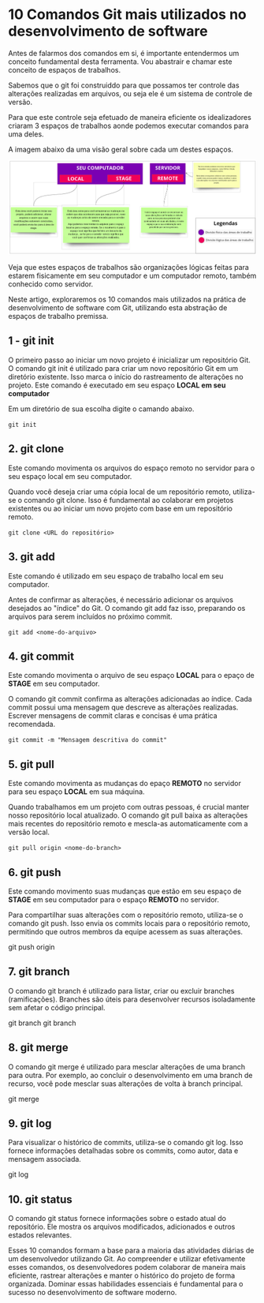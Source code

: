 # 10 Comandos Git mais utilizados no desenvolvimento de software

Antes de falarmos dos comandos em si, é importante entendermos um conceito fundamental desta ferramenta. Vou abastrair e chamar este conceito de espaços de trabalhos.

Sabemos que o git foi construiddo para que possamos ter controle das alterações realizadas em arquivos, ou seja ele é um sistema de controle de versão.

Para que este controle seja efetuado de maneira eficiente os idealizadores criaram 3 espaços de trabalhos aonde podemos executar comandos para uma deles.

A imagem abaixo da uma visão geral sobre cada um destes espaços.

![Alt text](image.png)

Veja que estes espaços de trabalhos são organizações lógicas feitas para estarem fisicamente em seu computador e um computador remoto, também conhecido como servidor.

Neste artigo, exploraremos os 10 comandos mais utilizados na prática de desenvolvimento de software com Git, utilizando esta abstração de espaços de trabalho premissa. 

## 1 - git init

O primeiro passo ao iniciar um novo projeto é inicializar um repositório Git. O comando git init é utilizado para criar um novo repositório Git em um diretório existente. Isso marca o início do rastreamento de alterações no projeto.
Este comando é executado em seu espaço **LOCAL em seu computador**

Em um diretório de sua escolha digite o camando abaixo.

`git init`


## 2. git clone

Este comando movimenta os arquivos do espaço remoto no servidor para o seu espaço local em seu computador.

Quando você deseja criar uma cópia local de um repositório remoto, utiliza-se o comando git clone. Isso é fundamental ao colaborar em projetos existentes ou ao iniciar um novo projeto com base em um repositório remoto.
 

`git clone <URL do repositório>`

## 3. git add

Este comando é utilizado em seu espaço de trabalho local em seu computador.

Antes de confirmar as alterações, é necessário adicionar os arquivos desejados ao "índice" do Git. O comando git add faz isso, preparando os arquivos para serem incluídos no próximo commit.

`git add <nome-do-arquivo>`

## 4. git commit

Este comando movimenta o arquivo de seu espaço **LOCAL** para o epaço de **STAGE** em seu computador. 

O comando git commit confirma as alterações adicionadas ao índice. Cada commit possui uma mensagem que descreve as alterações realizadas. Escrever mensagens de commit claras e concisas é uma prática recomendada.

 `git commit -m "Mensagem descritiva do commit"`


## 5. git pull

Este comando movimenta as mudanças do epaço **REMOTO** no servidor para seu espaço **LOCAL** em sua máquina.

Quando trabalhamos em um projeto com outras pessoas, é crucial manter nosso repositório local atualizado. O comando git pull baixa as alterações mais recentes do repositório remoto e mescla-as automaticamente com a versão local.

`git pull origin <nome-do-branch>`

## 6. git push

Este comando movimento suas mudanças que estão em seu espaço de **STAGE** em seu computador para o espaço **REMOTO** no servidor.

Para compartilhar suas alterações com o repositório remoto, utiliza-se o comando git push. Isso envia os commits locais para o repositório remoto, permitindo que outros membros da equipe acessem as suas alterações.

git push origin <nome-do-branch>

## 7. git branch

O comando git branch é utilizado para listar, criar ou excluir branches (ramificações). Branches são úteis para desenvolver recursos isoladamente sem afetar o código principal.

git branch
git branch <nome-do-branch>

## 8. git merge

O comando git merge é utilizado para mesclar alterações de uma branch para outra. Por exemplo, ao concluir o desenvolvimento em uma branch de recurso, você pode mesclar suas alterações de volta à branch principal.


git merge <nome-do-branch>

## 9. git log

Para visualizar o histórico de commits, utiliza-se o comando git log. Isso fornece informações detalhadas sobre os commits, como autor, data e mensagem associada.

git log

## 10. git status

O comando git status fornece informações sobre o estado atual do repositório. Ele mostra os arquivos modificados, adicionados e outros estados relevantes.


Esses 10 comandos formam a base para a maioria das atividades diárias de um desenvolvedor utilizando Git. Ao compreender e utilizar efetivamente esses comandos, os desenvolvedores podem colaborar de maneira mais eficiente, rastrear alterações e manter o histórico do projeto de forma organizada. Dominar essas habilidades essenciais é fundamental para o sucesso no desenvolvimento de software moderno.